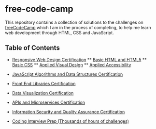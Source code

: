 # free-code-camp
This repository contains a collection of solutions to the challenges on [freeCodeCamp](https://www.freecodecamp.org/learn/) which I am in the process of completing, to help me learn web development through HTML, CSS and JavaScript.

## Table of Contents
* [Responsive Web Design Certification](#responsive-web-design-certification)
** [Basic HTML and HTML5](#basic-html-and-html5)
** [Basic CSS](#basic-css)
** [Applied Visual Design](#applied-visual-design)
** [Applied Accessibility](#applied-accessibility)

* [JavaScript Algorithms and Data Structures Certification](#javascript-algorithms-and-data-structures-certification)
* [Front End Libraries Certification](#front-end-libraries-certification)
* [Data Visualization Certification](#data-visualization-certification)
* [APIs and Microservices Certification](#apis-and-microservices-certification)
* [Information Security and Quality Assurance Certification](#information-security-and-quality-assurance-certification)
* [Coding Interview Prep (Thousands of hours of challenges)](#coding-interview-prep-thousands-of-hours-of-challenges)
